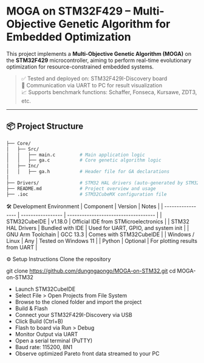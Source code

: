 # MOGA on STM32F429 – Multi-Objective Genetic Algorithm for Embedded Optimization

This project implements a **Multi-Objective Genetic Algorithm (MOGA)** on the **STM32F429** microcontroller, aiming to perform real-time evolutionary optimization for resource-constrained embedded systems.

> ✅ Tested and deployed on: STM32F429I-Discovery board  
> 📡 Communication via UART to PC for result visualization  
> 📈 Supports benchmark functions: Schaffer, Fonseca, Kursawe, ZDT3, etc.

---

## 📦 Project Structure

```bash
├── Core/
│   ├── Src/
│   │   ├── main.c         # Main application logic
│   │   ├── ga.c           # Core genetic algorithm logic
│   ├── Inc/
│   │   ├── ga.h           # Header file for GA declarations
│
├── Drivers/               # STM32 HAL drivers (auto-generated by STM32CubeIDE)
├── README.md              # Project overview and usage
├── .ioc                   # STM32CubeMX configuration file
```

🛠 Development Environment
| Component         | Version           | Notes                                |
| ----------------- | ----------------- | ------------------------------------ |
| STM32CubeIDE      | v1.18.0           | Official IDE from STMicroelectronics |
| STM32 HAL Drivers | Bundled with IDE  | Used for UART, GPIO, and system init |
| GNU Arm Toolchain | GCC 13.3          | Comes with STM32CubeIDE              |
| Windows / Linux   | Any               | Tested on Windows 11                 |
| Python            | Optional          | For plotting results from UART       |

⚙️ Setup Instructions
Clone the repository

git clone https://github.com/dungngaongo/MOGA-on-STM32.git
cd MOGA-on-STM32

- Launch STM32CubeIDE
- Select File > Open Projects from File System
- Browse to the cloned folder and import the project
- Build & Flash
- Connect your STM32F429I-Discovery via USB
- Click Build (Ctrl+B)
- Flash to board via Run > Debug
- Monitor Output via UART
- Open a serial terminal (PuTTY)
- Baud rate: 115200, 8N1
- Observe optimized Pareto front data streamed to your PC
